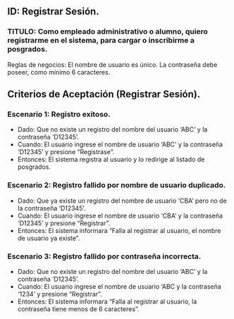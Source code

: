 ## ID: Registrar Sesión.
### TITULO: Como empleado administrativo o alumno, quiero registrarme en el sistema, para cargar o inscribirme a posgrados.
Reglas de negocios: El nombre de usuario es único. La contraseña debe poseer, como mínimo 6 caracteres.

## Criterios de Aceptación (Registrar Sesión).

### Escenario 1: Registro exitoso.
- Dado: Que no existe un registro del nombre del usuario ‘ABC’ y la contraseña ‘D12345’.
- Cuando: El usuario ingrese el nombre de usuario ‘ABC’ y la contraseña ‘D12345’ y presione “Registrase”.
- Entonces: El sistema registra al usuario y lo redirige al listado de posgrados.

### Escenario 2: Registro fallido por nombre de usuario duplicado.
- Dado: Que ya existe un registro del nombre de usuario ‘CBA’ pero no de la contraseña ‘D12345’.
- Cuando: El usuario ingrese el nombre de usuario ‘CBA’  y la contraseña ‘D12345’ y presione “Registrar”.
- Entonces: El sistema informara “Falla al registrar al usuario, el nombre de usuario ya existe”. 

### Escenario 3: Registro fallido por contraseña incorrecta.
- Dado: Que no existe un registro del nombre del usuario ‘ABC’ y la contraseña ‘D12345’.
- Cuando: El usuario ingrese el nombre de usuario ‘ABC  y la contraseña ‘1234’ y presione “Registrar”.
- Entonces: El sistema informara “Falla al registrar al usuario, la contraseña tiene menos de 6 caracteres”. 